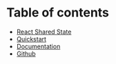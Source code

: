 # Table of contents

* [React Shared State](README.md)
* [Quickstart](quickstart.md)
* [Documentation](documentation.md)
* [Github](https://github.com/soofty/react-shared-state)

